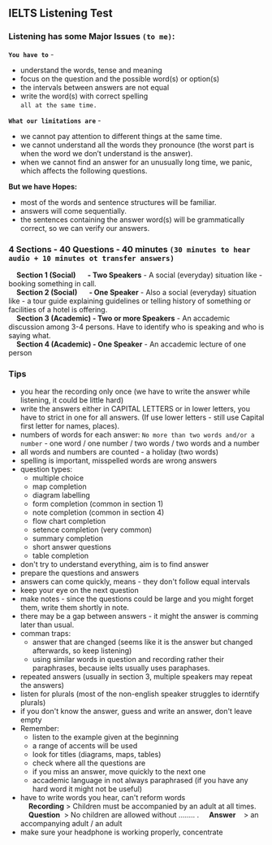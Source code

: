 ## **IELTS Listening Test**

### **Listening has some Major Issues** `(to me)`:
**`You have to`** -
- understand the words, tense and meaning
- focus on the question and the possible word(s) or option(s)
- the intervals between answers are not equal
- write the word(s) with correct spelling
<br>`all at the same time.`

**`What our limitations are`** -
- we cannot pay attention to different things at the same time.
- we cannot understand all the words they pronounce (the worst part is when the word we don’t understand is the answer).
- when we cannot find an answer for an unusually long time, we panic, which affects the following questions.

**But we have Hopes:**
- most of the words and sentence structures will be familiar.
- answers will come sequentially.
- the sentences containing the answer word(s) will be grammatically correct, so we can verify our answers.

### **4 Sections - 40 Questions - 40 minutes `(30 minutes to hear audio + 10 minutes ot transfer answers)`**
&nbsp;&nbsp;&nbsp;&nbsp;**Section 1 (Social) &nbsp;&nbsp;&nbsp;&nbsp;&nbsp;&nbsp;- Two Speakers** - A social (everyday) situation like - booking something in call.<br>
&nbsp;&nbsp;&nbsp;&nbsp;**Section 2 (Social) &nbsp;&nbsp;&nbsp;&nbsp;&nbsp;&nbsp;- One Speaker** - Also a social (everyday) situation like - a tour guide explaining guidelines or telling history of something or facilities of a hotel is offering.<br>
&nbsp;&nbsp;&nbsp;&nbsp;**Section 3 (Academic) - Two or more Speakers** - An accademic discussion among 3-4 persons. Have to identify who is speaking and who is saying what.<br>
&nbsp;&nbsp;&nbsp;&nbsp;**Section 4 (Academic) - One Speaker** - An accademic lecture of one person

### **Tips**
- you hear the recording only once (we have to write the answer while listening, it could be little hard)
- write the answers either in CAPITAL LETTERS or in lower letters, you have to strict in one for all answers. (If use lower letters - still use Capital first letter for names, places).
- numbers of words for each answer: `No more than two words and/or a number` - one word / one number / two words / two words and a number
- all words and numbers are counted - a holiday (two words)
- spelling is important, misspelled words are wrong answers
- question types:
    - multiple choice
    - map completion
    - diagram labelling
    - form completion (common in section 1)
    - note completion (common in section 4)
    - flow chart completion
    - setence completion (very common)
    - summary completion
    - short answer questions
    - table completion
- don't try to understand everything, aim is to find answer
- prepare the questions and answers
- answers can come quickly, means - they don't follow equal intervals
- keep your eye on the next question
- make notes - since the questions could be large and you might forget them, write them shortly in note.
- there may be a gap between answers - it might the answer is comming later than usual.
- comman traps:
    - answer that are changed (seems like it is the answer but changed afterwards, so keep listening)
    - using similar words in question and recording rather their paraphrases, because ielts usually uses paraphases.
- repeated answers (usually in section 3, multiple speakers may repeat the answers)
- listen for plurals (most of the non-english speaker struggles to iderntify plurals)
- if you don't know the answer, guess and write an answer, don't leave empty
- Remember:
    - listen to the example given at the beginning
    - a range of accents will be used
    - look for titles (diagrams, maps, tables)
    - check where all the questions are
    - if you miss an answer, move quickly to the next one
    - accademic language in not always paraphrased (if you have any hard word it might not be useful)
- have to write words you hear, can't reform words
<br>&nbsp;&nbsp;&nbsp;&nbsp;**Recording** > Children must be accompanied by an adult at all times.
&nbsp;&nbsp;&nbsp;&nbsp;**Question**&nbsp; > No children are allowed without ........ .
&nbsp;&nbsp;&nbsp;&nbsp;**Answer**&nbsp;&nbsp;&nbsp; > an accompanying adult / an adult
- make sure your headphone is working properly, concentrate